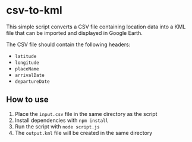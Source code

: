# csv-to-kml

This simple script converts a CSV file containing location data into a KML file that can be imported and displayed in Google Earth.

The CSV file should contain the following headers:
- `latitude`
- `longitude`
- `placeName`
- `arrivalDate`
- `departureDate`

## How to use

1. Place the `input.csv` file in the same directory as the script
2. Install dependencies with `npm install`
3. Run the script with `node script.js`
4. The `output.kml` file will be created in the same directory
